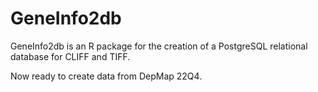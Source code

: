 # GeneInfo2db

GeneInfo2db is an R package for the creation of a PostgreSQL relational database for CLIFF and TIFF.

Now ready to create data from DepMap 22Q4. 
